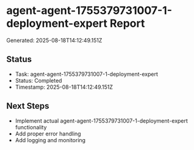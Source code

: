 # agent-agent-1755379731007-1-deployment-expert Report

Generated: 2025-08-18T14:12:49.151Z

## Status
- Task: agent-agent-1755379731007-1-deployment-expert
- Status: Completed
- Timestamp: 2025-08-18T14:12:49.151Z

## Next Steps
- Implement actual agent-agent-1755379731007-1-deployment-expert functionality
- Add proper error handling
- Add logging and monitoring
